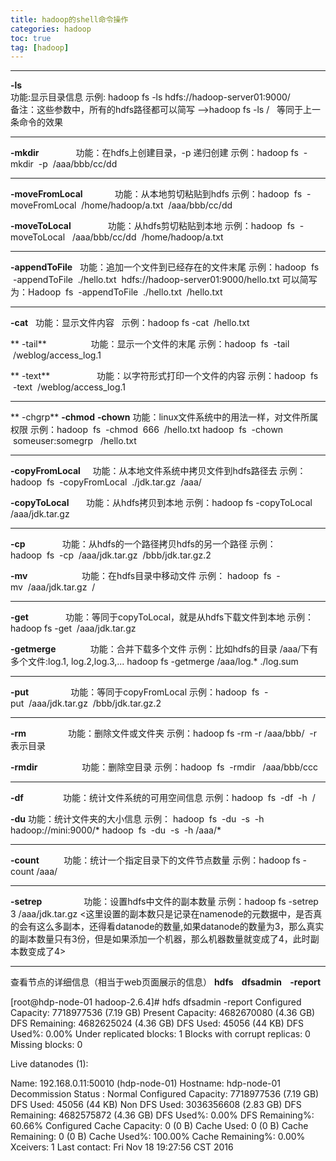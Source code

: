 ```yaml
---
title: hadoop的shell命令操作
categories: hadoop
toc: true
tag: [hadoop]
---
```




---
**-ls**  
功能:显示目录信息 
示例: hadoop fs -ls hdfs://hadoop-server01:9000/  
备注：这些参数中，所有的hdfs路径都可以简写 
-->hadoop fs -ls /   等同于上一条命令的效果

---

**-mkdir**              
功能：在hdfs上创建目录，-p 递归创建 
示例：hadoop fs  -mkdir  -p  /aaa/bbb/cc/dd

<!--more-->
---
**-moveFromLocal**            
功能：从本地剪切粘贴到hdfs
示例：hadoop  fs  - moveFromLocal  /home/hadoop/a.txt  /aaa/bbb/cc/dd 


**-moveToLocal**              
功能：从hdfs剪切粘贴到本地 
示例：hadoop  fs  - moveToLocal   /aaa/bbb/cc/dd  /home/hadoop/a.txt

---

**-appendToFile**  
功能：追加一个文件到已经存在的文件末尾 
示例：hadoop  fs  -appendToFile  ./hello.txt  hdfs://hadoop-server01:9000/hello.txt 
可以简写为：Hadoop  fs  -appendToFile  ./hello.txt  /hello.txt 

---

**-cat**  
功能：显示文件内容  
示例：hadoop fs -cat  /hello.txt

** -tail**                  
功能：显示一个文件的末尾
示例：hadoop  fs  -tail  /weblog/access_log.1


** -text**                   
功能：以字符形式打印一个文件的内容
示例：hadoop  fs  -text  /weblog/access_log.1

---

** -chgrp** 
**-chmod**
**-chown**
功能：linux文件系统中的用法一样，对文件所属权限
示例：hadoop  fs  -chmod  666  /hello.txt
hadoop  fs  -chown  someuser:somegrp   /hello.txt


---

**-copyFromLocal**    
功能：从本地文件系统中拷贝文件到hdfs路径去
示例：hadoop  fs  -copyFromLocal  ./jdk.tar.gz  /aaa/


**-copyToLocal**      
功能：从hdfs拷贝到本地
示例：hadoop fs -copyToLocal /aaa/jdk.tar.gz



---

**-cp**              
功能：从hdfs的一个路径拷贝hdfs的另一个路径
示例： hadoop  fs  -cp  /aaa/jdk.tar.gz  /bbb/jdk.tar.gz.2 


**-mv**                     
功能：在hdfs目录中移动文件
示例： hadoop  fs  -mv  /aaa/jdk.tar.gz  /


---

**-get**              
功能：等同于copyToLocal，就是从hdfs下载文件到本地
示例：hadoop fs -get  /aaa/jdk.tar.gz

**-getmerge**             
功能：合并下载多个文件
示例：比如hdfs的目录 /aaa/下有多个文件:log.1, log.2,log.3,...
hadoop fs -getmerge /aaa/log.* ./log.sum


---

**-put**                
功能：等同于copyFromLocal
示例：hadoop  fs  -put  /aaa/jdk.tar.gz  /bbb/jdk.tar.gz.2


---

**-rm**                
功能：删除文件或文件夹
示例：hadoop fs -rm -r /aaa/bbb/ 
-r表示目录

**-rmdir**                 
功能：删除空目录
示例：hadoop  fs  -rmdir   /aaa/bbb/ccc


---

**-df**               
功能：统计文件系统的可用空间信息
示例：hadoop  fs  -df  -h  / 

**-du** 
功能：统计文件夹的大小信息
示例：
hadoop  fs  -du  -s  -h hadoop://mini:9000/*
hadoop  fs  -du  -s  -h /aaa/*


---

**-count**         
功能：统计一个指定目录下的文件节点数量
示例：hadoop fs -count /aaa/

---

**-setrep**                
功能：设置hdfs中文件的副本数量
示例：hadoop fs -setrep 3 /aaa/jdk.tar.gz
<这里设置的副本数只是记录在namenode的元数据中，是否真的会有这么多副本，还得看datanode的数量,如果datanode的数量为3，那么真实的副本数量只有3份，但是如果添加一个机器，那么机器数量就变成了4，此时副本数变成了4>

----


查看节点的详细信息（相当于web页面展示的信息）
**hdfs    dfsadmin    -report**

[root@hdp-node-01 hadoop-2.6.4]# hdfs dfsadmin -report 
Configured Capacity: 7718977536 (7.19 GB)
Present Capacity: 4682670080 (4.36 GB)
DFS Remaining: 4682625024 (4.36 GB)
DFS Used: 45056 (44 KB)
DFS Used%: 0.00%
Under replicated blocks: 1
Blocks with corrupt replicas: 0
Missing blocks: 0

Live datanodes (1): 

Name: 192.168.0.11:50010 (hdp-node-01)
Hostname: hdp-node-01
Decommission Status : Normal
Configured Capacity: 7718977536 (7.19 GB)
DFS Used: 45056 (44 KB)
Non DFS Used: 3036356608 (2.83 GB)
DFS Remaining: 4682575872 (4.36 GB)
DFS Used%: 0.00%
DFS Remaining%: 60.66%
Configured Cache Capacity: 0 (0 B)
Cache Used: 0 (0 B)
Cache Remaining: 0 (0 B)
Cache Used%: 100.00%
Cache Remaining%: 0.00%
Xceivers: 1
Last contact: Fri Nov 18 19:27:56 CST 2016